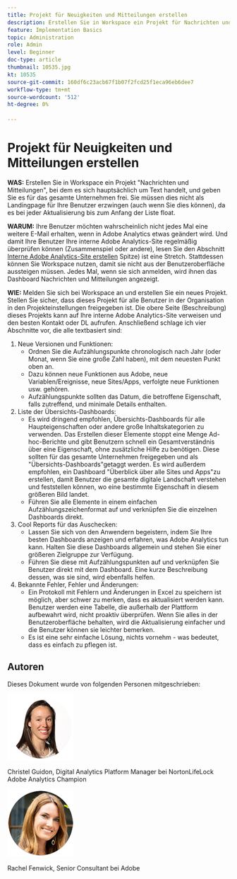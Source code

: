 ```yaml
---
title: Projekt für Neuigkeiten und Mitteilungen erstellen
description: Erstellen Sie in Workspace ein Projekt für Nachrichten und Mitteilungen, bei dem es sich hauptsächlich um Text handelt, und teilen Sie es für das gesamte Unternehmen.
feature: Implementation Basics
topic: Administration
role: Admin
level: Beginner
doc-type: article
thumbnail: 10535.jpg
kt: 10535
source-git-commit: 160df6c23acb67f1b07f2fcd25f1eca96eb6dee7
workflow-type: tm+mt
source-wordcount: '512'
ht-degree: 0%

---
```



# Projekt für Neuigkeiten und Mitteilungen erstellen

**WAS:** Erstellen Sie in Workspace ein Projekt &quot;Nachrichten und Mitteilungen&quot;, bei dem es sich hauptsächlich um Text handelt, und geben Sie es für das gesamte Unternehmen frei. Sie müssen dies nicht als Landingpage für Ihre Benutzer erzwingen (auch wenn Sie dies können), da es bei jeder Aktualisierung bis zum Anfang der Liste float.

**WARUM:** Ihre Benutzer möchten wahrscheinlich nicht jedes Mal eine weitere E-Mail erhalten, wenn in Adobe Analytics etwas geändert wird. Und damit Ihre Benutzer Ihre interne Adobe Analytics-Site regelmäßig überprüfen können (Zusammenspiel oder andere), lesen Sie den Abschnitt [Interne Adobe Analytics-Site erstellen](create-an-internal-adobe-analytics-site.md) Spitze) ist eine Stretch. Stattdessen können Sie Workspace nutzen, damit sie nicht aus der Benutzeroberfläche aussteigen müssen. Jedes Mal, wenn sie sich anmelden, wird ihnen das Dashboard Nachrichten und Mitteilungen angezeigt.

**WIE:** Melden Sie sich bei Workspace an und erstellen Sie ein neues Projekt. Stellen Sie sicher, dass dieses Projekt für alle Benutzer in der Organisation in den Projekteinstellungen freigegeben ist. Die obere Seite (Beschreibung) dieses Projekts kann auf Ihre interne Adobe Analytics-Site verweisen und den besten Kontakt oder DL aufrufen. Anschließend schlage ich vier Abschnitte vor, die alle textbasiert sind:
1. Neue Versionen und Funktionen:
   * Ordnen Sie die Aufzählungspunkte chronologisch nach Jahr (oder Monat, wenn Sie eine große Zahl haben), mit dem neuesten Punkt oben an.
   * Dazu können neue Funktionen aus Adobe, neue Variablen/Ereignisse, neue Sites/Apps, verfolgte neue Funktionen usw. gehören.
   * Aufzählungspunkte sollten das Datum, die betroffene Eigenschaft, falls zutreffend, und minimale Details enthalten.
1. Liste der Übersichts-Dashboards:
   * Es wird dringend empfohlen, Übersichts-Dashboards für alle Haupteigenschaften oder andere große Inhaltskategorien zu verwenden. Das Erstellen dieser Elemente stoppt eine Menge Ad-hoc-Berichte und gibt Benutzern schnell ein Gesamtverständnis über eine Eigenschaft, ohne zusätzliche Hilfe zu benötigen. Diese sollten für das gesamte Unternehmen freigegeben und als &quot;Übersichts-Dashboards&quot;getaggt werden. Es wird außerdem empfohlen, ein Dashboard &quot;Überblick über alle Sites und Apps&quot;zu erstellen, damit Benutzer die gesamte digitale Landschaft verstehen und feststellen können, wo eine bestimmte Eigenschaft in diesem größeren Bild landet.
   * Führen Sie alle Elemente in einem einfachen Aufzählungszeichenformat auf und verknüpfen Sie die einzelnen Dashboards direkt.
1. Cool Reports für das Auschecken:
   * Lassen Sie sich von den Anwendern begeistern, indem Sie Ihre besten Dashboards anzeigen und erfahren, was Adobe Analytics tun kann. Halten Sie diese Dashboards allgemein und stehen Sie einer größeren Zielgruppe zur Verfügung.
   * Führen Sie diese mit Aufzählungspunkten auf und verknüpfen Sie Benutzer direkt mit dem Dashboard. Eine kurze Beschreibung dessen, was sie sind, wird ebenfalls helfen.
1. Bekannte Fehler, Fehler und Änderungen:
   * Ein Protokoll mit Fehlern und Änderungen in Excel zu speichern ist möglich, aber schwer zu merken, dass es aktualisiert werden kann. Benutzer werden eine Tabelle, die außerhalb der Plattform aufbewahrt wird, nicht proaktiv überprüfen. Wenn Sie alles in der Benutzeroberfläche behalten, wird die Aktualisierung einfacher und die Benutzer können sie leichter bemerken.
   * Es ist eine sehr einfache Lösung, nichts vornehm - was bedeutet, dass es einfach zu pflegen ist.

## Autoren

Dieses Dokument wurde von folgenden Personen mitgeschrieben:

![Christel Guidon](assets/Christel-Headshot-150.png)

Christel Guidon, Digital Analytics Platform Manager bei NortonLifeLock Adobe Analytics Champion

![Rachel Fenwick](assets/Rachel-Fenwick-150.png)

Rachel Fenwick, Senior Consultant bei Adobe
